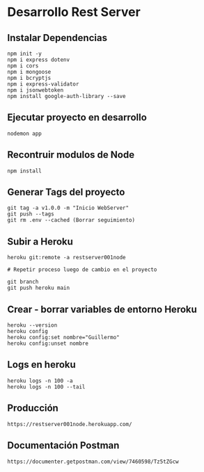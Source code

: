 # Desarrollo Rest Server


## Instalar Dependencias

```
npm init -y
npm i express dotenv
npm i cors
npm i mongoose
npm i bcryptjs
npm i express-validator
npm i jsonwebtoken
npm install google-auth-library --save
```


## Ejecutar proyecto en desarrollo

```
nodemon app
```

## Recontruir modulos de Node

```
npm install
```

## Generar Tags del proyecto

```
git tag -a v1.0.0 -m "Inicio WebServer"
git push --tags
git rm .env --cached (Borrar seguimiento)
```

## Subir a Heroku

```
heroku git:remote -a restserver001node

# Repetir proceso luego de cambio en el proyecto

git branch
git push heroku main
```

## Crear - borrar variables de entorno Heroku

```
heroku --version
heroku config
heroku config:set nombre="Guillermo"
heroku config:unset nombre
```

## Logs en heroku

```
heroku logs -n 100 -a
heroku logs -n 100 --tail
```

## Producción 

```
https://restserver001node.herokuapp.com/
```

## Documentación Postman

```
https://documenter.getpostman.com/view/7460598/Tz5tZGcw

```